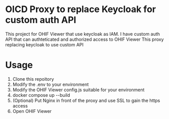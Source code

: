 # OICD Proxy to replace Keycloak for custom auth API

This project for OHIF Viewer that use keycloak as IAM.
I have custom auth API that can authteticated and authorized access to OHIF Viewer
This proxy replacing keycloak to use custom API

# Usage
1. Clone this repoitory
2. Modify the .env to your environment
3. Modify the OHIF Viewer config.js suitable for your environment
4. docker compose up --build
5. (Optional) Put Nginx in front of the proxy and use SSL to gain the https access
6. Open OHIF Viewer